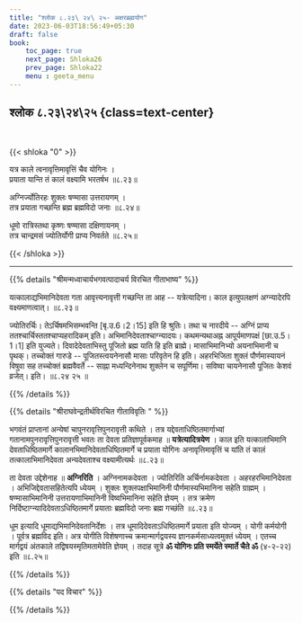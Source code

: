 ```yaml
---
title: "श्लोक ८.२३\ २४\ २५- अक्षरब्रह्मयोग"
date: 2023-06-03T18:56:49+05:30
draft: false
book:
    toc_page: true
    next_page: Shloka26
    prev_page: Shloka22
    menu : geeta_menu
---
```




## श्लोक ८.२३\२४\२५ {class=text-center}

<br/>

{{< shloka  "0"  >}}

यत्र काले त्वनावृत्तिमावृत्तिं चैव योगिनः ।    
प्रयाता यान्ति तं कालं वक्ष्यामि भरतर्षभ ॥८.२३॥  

अग्निर्ज्योतिरहः शुक्लः षण्मासा उत्तरायणम् ।  
तत्र प्रयाता गच्छन्ति ब्रह्म ब्रह्मविदो जनाः ॥८.२४॥  

धूमो रात्रिस्तथा कृष्णः षण्मासा दक्षिणायनम् ।    
तत्र चान्द्रमसं ज्योतिर्योगी प्राप्य निवर्तते ॥८.२५॥

{{< /shloka >}}

---


{{% details "श्रीमन्मध्वाचार्यभगवत्पादाचर्य विरचित  गीताभाष्य" %}}

यत्कालाद्यभिमानिदेवता गता आवृत्त्यनावृत्ती 
गच्छन्ति ता आह -- यत्रेत्यादिना। काल इत्युपलक्षणं 
अग्न्यादेरपि वक्ष्यमाणत्वात्। ॥८.२३॥   

ज्योतिरर्चिः। 
तेऽर्चिषमभिसम्भवन्ति [बृ.उ.6।2।15] इति हि श्रुतिः। 
तथा च नारदीये -- 
अग्निं प्राप्य ततश्चार्चिस्ततश्चाप्यहरादिकम् इति। अभिमानिदेवताश्चाग्न्यादयः। 
कथमन्यथाअह्न आपूर्यमाणपक्षं [छा.उ.5।1।1] इति युज्यते।
दिवादेदेवताभिस्तु पूजितो ब्रह्म याति हि इति ब्राह्मे। 
मासाभिमानिभ्यो अयनाभिमानी च पृथक्। 
तच्चोक्तं गारुडे -- पूजितस्त्वयनेनासौ मासाः परिवृतेन हि इति। 
अहरभिजिता शुक्लं पौर्णमास्यायनं विषुवा सह 
तच्चोक्तं ब्रह्मवैवर्ते -- साह्ना मध्यन्दिनेनाथ शुक्लेन च सपूर्णिमा। 
सविष्वा चायनेनासौ पूजितः केशवं व्रजेत्। इति।  ॥८.२४ २५ ॥

{{% /details %}}



{{% details "श्रीराघवेन्द्रतीर्थविरचित गीताविवृतिः " %}}

भगवंतं प्राप्तानां अन्येषां चापुनरावृत्तिपुनरावृत्ती 
कथिते । तत्र यद्देवताधिष्ठितमार्गाभ्यां 
गतानामपुनरावृत्तिपुनरावृत्ती भवतः ता देवता 
प्रतिज्ञापूर्वकमाह ॥ **यत्रेत्यादित्रयेण** । 
काल इति यत्कालाभिमानि 
देवताधिष्ठितमार्गे कालानभिमानिदेवताधिष्ठितमार्गे 
च प्रयाता योगिनः अनावृत्तिमावृत्तिं च यांति 
तं कालं तत्कालाभिमानिदेवता अन्यदेवताश्च
वक्ष्यामीत्यर्थः ॥८.२३॥   

ता देवता उद्देशेनाह ॥ **अग्निरिति** । 
अग्निनामकदेवता । 
ज्योतिरिति अर्चिर्नामकदेवता । 
अहरहरभिमानिदेवता । अभिजिद्देवतासहितेत्यपि
ध्येयम्‌ । शुक्लः शुक्लपक्षाभिमानिनी 
पौर्णमास्यभिमानिना सहेति 
ग्राह्मम्‌ । षण्मासाभिमानिनी उत्तरायणाभिमानिनी 
विष्वभिमानिना सहेति ज्ञेयम्‌ । 
तत्र क्रमेण निर्दिष्टाग्न्यादिदेवताऽधिष्ठितमार्गे 
प्रयाताः ब्रह्मविदो जनाः ब्रह्म गच्छंति ॥८.२३॥ 

धूम इत्यादि धूमाद्यभिमानिदेवतानिर्देशः । 
तत्र धूमादिदेवताऽधिष्ठितमार्गे प्रयाता इति 
योज्यम्‌ । योगी कर्मयोगी । पूर्वत्र ब्रह्मविद इति।
अत्र योगीति विशेषणाच्च क्रमान्मार्गद्वयस्य 
ज्ञानकर्मसाध्यत्वमुक्तं ध्येयम्‌ । 
एतच्च मार्गद्वयं अंतकाले तद्विषयस्मृतिमतामेवेति 
ज्ञेयम्‌ । तदाह सूत्रे 
**ॐ योगिनः प्रति स्मर्येते स्मार्ते चैते ॐ**
(४-२-२२) इति ॥८.२५॥

{{% /details %}}



{{% details "पद विचार" %}}


{{% /details %}}
